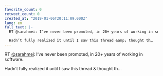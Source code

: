 ```yaml
---
favorite_count: 0
retweet_count: 0
created_at: "2019-01-06T20:11:09.000Z"
lang: en
full_text: |-
  RT @sarahmei: I’ve never been promoted, in 20+ years of working in software.

  Hadn’t fully realized it until I saw this thread &amp; thought th…
---
```


RT [@sarahmei](https://twitter.com/sarahmei): I’ve never been promoted, in 20+
years of working in software.

Hadn’t fully realized it until I saw this thread &amp; thought th…
